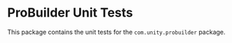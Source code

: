 # ProBuilder Unit Tests

This package contains the unit tests for the `com.unity.probuilder` package.

